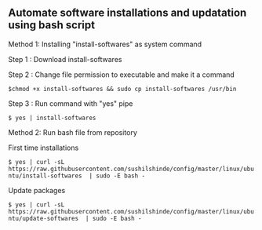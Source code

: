 ## Automate software installations and updatation using bash script

Method 1: Installing "install-softwares" as system command

Step 1 : Download install-softwares

Step 2 : Change file permission to executable and make it a command

`
$chmod +x install-softwares && sudo cp install-softwares /usr/bin
`

Step 3 : Run command with "yes" pipe

`
$ yes | install-softwares
`

Method 2: Run bash file from repository

First time installations 

`
$ yes | curl -sL https://raw.githubusercontent.com/sushilshinde/config/master/linux/ubuntu/install-softwares  | sudo -E bash - 
`

Update packages

`
$ yes | curl -sL https://raw.githubusercontent.com/sushilshinde/config/master/linux/ubuntu/update-softwares  | sudo -E bash -
`
